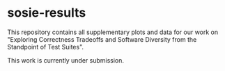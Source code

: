 # sosie-results
This repository contains all supplementary plots and data for our work on "Exploring Correctness Tradeoffs and Software Diversity from the Standpoint of Test Suites". 

This work is currently under submission.
